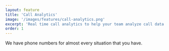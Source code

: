 ```yaml
---
layout: feature
title: 'Call Analytics'
image: '/images/features/call-analytics.png'
excerpt: 'Real time call analytics to help your team analyze call data.'
order: 1
---
```

We have phone numbers for almost every situation that you have.